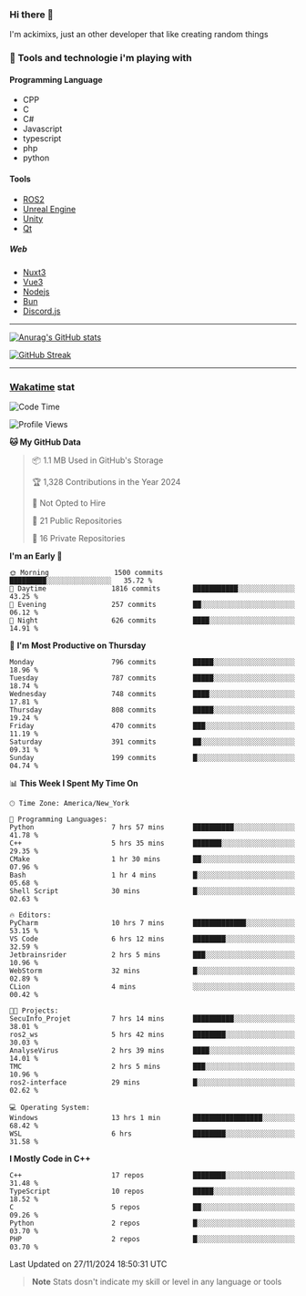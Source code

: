 ### Hi there 👋

I'm ackimixs, just an other developer that like creating random things

### 🧰 Tools and technologie i'm playing with

#### Programming Language

- CPP
- C
- C#
- Javascript
- typescript
- php
- python

#### Tools

- [ROS2](https://ros.org/)
- [Unreal Engine](https://www.unrealengine.com)
- [Unity](https://unity.com/)
- [Qt](https://www.qt.io/)

##### Web
- [Nuxt3](https://nuxt.com/)
- [Vue3](https://vuejs.org/)
- [Nodejs](https://nodejs.org)
- [Bun](https://bun.sh/)
- [Discord.js](https://discord.js.org/)

---

[![Anurag's GitHub stats](https://github-readme-stats.vercel.app/api?username=ackimixs&show_icons=true&theme=github_dark&count_private=true)](https://www.ackimixs.xyz)

[![GitHub Streak](https://github-readme-streak-stats.herokuapp.com?user=Ackimixs&theme=github-dark-blue&date_format=j%20M%5B%20Y%5D&mode=weekly)](https://git.io/streak-stats)

---
 
 ### [Wakatime](https://wakatime.com/) stat

<!--START_SECTION:waka-->
![Code Time](http://img.shields.io/badge/Code%20Time-1%2C353%20hrs%2054%20mins-blue)

![Profile Views](http://img.shields.io/badge/Profile%20Views-0-blue)

**🐱 My GitHub Data** 

> 📦 1.1 MB Used in GitHub's Storage 
 > 
> 🏆 1,328 Contributions in the Year 2024
 > 
> 🚫 Not Opted to Hire
 > 
> 📜 21 Public Repositories 
 > 
> 🔑 16 Private Repositories 
 > 
**I'm an Early 🐤** 

```text
🌞 Morning                1500 commits        █████████░░░░░░░░░░░░░░░░   35.72 % 
🌆 Daytime                1816 commits        ███████████░░░░░░░░░░░░░░   43.25 % 
🌃 Evening                257 commits         ██░░░░░░░░░░░░░░░░░░░░░░░   06.12 % 
🌙 Night                  626 commits         ████░░░░░░░░░░░░░░░░░░░░░   14.91 % 
```
📅 **I'm Most Productive on Thursday** 

```text
Monday                   796 commits         █████░░░░░░░░░░░░░░░░░░░░   18.96 % 
Tuesday                  787 commits         █████░░░░░░░░░░░░░░░░░░░░   18.74 % 
Wednesday                748 commits         ████░░░░░░░░░░░░░░░░░░░░░   17.81 % 
Thursday                 808 commits         █████░░░░░░░░░░░░░░░░░░░░   19.24 % 
Friday                   470 commits         ███░░░░░░░░░░░░░░░░░░░░░░   11.19 % 
Saturday                 391 commits         ██░░░░░░░░░░░░░░░░░░░░░░░   09.31 % 
Sunday                   199 commits         █░░░░░░░░░░░░░░░░░░░░░░░░   04.74 % 
```


📊 **This Week I Spent My Time On** 

```text
🕑︎ Time Zone: America/New_York

💬 Programming Languages: 
Python                   7 hrs 57 mins       ██████████░░░░░░░░░░░░░░░   41.78 % 
C++                      5 hrs 35 mins       ███████░░░░░░░░░░░░░░░░░░   29.35 % 
CMake                    1 hr 30 mins        ██░░░░░░░░░░░░░░░░░░░░░░░   07.96 % 
Bash                     1 hr 4 mins         █░░░░░░░░░░░░░░░░░░░░░░░░   05.68 % 
Shell Script             30 mins             █░░░░░░░░░░░░░░░░░░░░░░░░   02.63 % 

🔥 Editors: 
PyCharm                  10 hrs 7 mins       █████████████░░░░░░░░░░░░   53.15 % 
VS Code                  6 hrs 12 mins       ████████░░░░░░░░░░░░░░░░░   32.59 % 
Jetbrainsrider           2 hrs 5 mins        ███░░░░░░░░░░░░░░░░░░░░░░   10.96 % 
WebStorm                 32 mins             █░░░░░░░░░░░░░░░░░░░░░░░░   02.89 % 
CLion                    4 mins              ░░░░░░░░░░░░░░░░░░░░░░░░░   00.42 % 

🐱‍💻 Projects: 
SecuInfo_Projet          7 hrs 14 mins       ██████████░░░░░░░░░░░░░░░   38.01 % 
ros2_ws                  5 hrs 42 mins       ████████░░░░░░░░░░░░░░░░░   30.03 % 
AnalyseVirus             2 hrs 39 mins       ████░░░░░░░░░░░░░░░░░░░░░   14.01 % 
TMC                      2 hrs 5 mins        ███░░░░░░░░░░░░░░░░░░░░░░   10.96 % 
ros2-interface           29 mins             █░░░░░░░░░░░░░░░░░░░░░░░░   02.62 % 

💻 Operating System: 
Windows                  13 hrs 1 min        █████████████████░░░░░░░░   68.42 % 
WSL                      6 hrs               ████████░░░░░░░░░░░░░░░░░   31.58 % 
```

**I Mostly Code in C++** 

```text
C++                      17 repos            ████████░░░░░░░░░░░░░░░░░   31.48 % 
TypeScript               10 repos            █████░░░░░░░░░░░░░░░░░░░░   18.52 % 
C                        5 repos             ██░░░░░░░░░░░░░░░░░░░░░░░   09.26 % 
Python                   2 repos             █░░░░░░░░░░░░░░░░░░░░░░░░   03.70 % 
PHP                      2 repos             █░░░░░░░░░░░░░░░░░░░░░░░░   03.70 % 
```




 Last Updated on 27/11/2024 18:50:31 UTC
<!--END_SECTION:waka-->

> **Note**
> Stats dosn't indicate my skill or level in any language or tools
